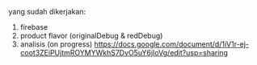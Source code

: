 yang sudah dikerjakan:
1. firebase
2. product flavor (originalDebug & redDebug)
3. analisis (on progress) https://docs.google.com/document/d/1iV1r-ej-coot3ZEiPUjtmROYMYWkhS7DvO5uY6jIoVg/edit?usp=sharing
